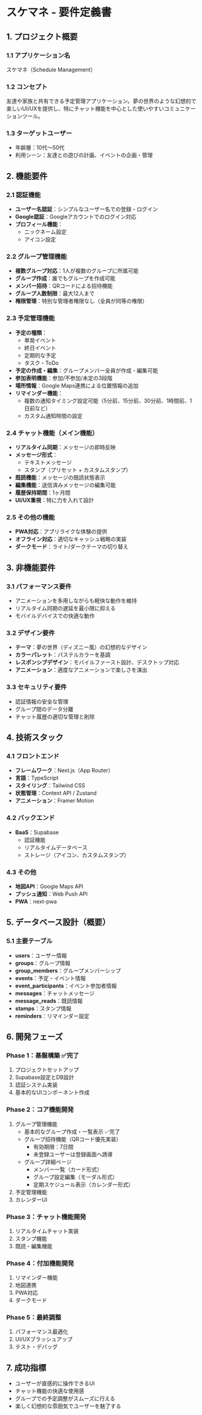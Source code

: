 # スケマネ - 要件定義書

## 1. プロジェクト概要

### 1.1 アプリケーション名
スケマネ（Schedule Management）

### 1.2 コンセプト
友達や家族と共有できる予定管理アプリケーション。夢の世界のような幻想的で楽しいUI/UXを提供し、特にチャット機能を中心とした使いやすいコミュニケーションツール。

### 1.3 ターゲットユーザー
- 年齢層：10代〜50代
- 利用シーン：友達との遊びの計画、イベントの企画・管理

## 2. 機能要件

### 2.1 認証機能
- **ユーザー名認証**：シンプルなユーザー名での登録・ログイン
- **Google認証**：Googleアカウントでのログイン対応
- **プロフィール機能**：
  - ニックネーム設定
  - アイコン設定

### 2.2 グループ管理機能
- **複数グループ対応**：1人が複数のグループに所属可能
- **グループ作成**：誰でもグループを作成可能
- **メンバー招待**：QRコードによる招待機能
- **グループ人数制限**：最大12人まで
- **権限管理**：特別な管理者権限なし（全員が同等の権限）

### 2.3 予定管理機能
- **予定の種類**：
  - 単発イベント
  - 終日イベント
  - 定期的な予定
  - タスク・ToDo
- **予定の作成・編集**：グループメンバー全員が作成・編集可能
- **参加表明機能**：参加/不参加/未定の3段階
- **場所情報**：Google Maps連携による位置情報の追加
- **リマインダー機能**：
  - 複数の通知タイミング設定可能（5分前、15分前、30分前、1時間前、1日前など）
  - カスタム通知時間の設定

### 2.4 チャット機能（メイン機能）
- **リアルタイム同期**：メッセージの即時反映
- **メッセージ形式**：
  - テキストメッセージ
  - スタンプ（プリセット + カスタムスタンプ）
- **既読機能**：メッセージの既読状態表示
- **編集機能**：送信済みメッセージの編集可能
- **履歴保持期間**：1ヶ月間
- **UI/UX重視**：特に力を入れて設計

### 2.5 その他の機能
- **PWA対応**：アプリライクな体験の提供
- **オフライン対応**：適切なキャッシュ戦略の実装
- **ダークモード**：ライト/ダークテーマの切り替え

## 3. 非機能要件

### 3.1 パフォーマンス要件
- アニメーションを多用しながらも軽快な動作を維持
- リアルタイム同期の遅延を最小限に抑える
- モバイルデバイスでの快適な動作

### 3.2 デザイン要件
- **テーマ**：夢の世界（ディズニー風）の幻想的なデザイン
- **カラーパレット**：パステルカラーを基調
- **レスポンシブデザイン**：モバイルファースト設計、デスクトップ対応
- **アニメーション**：適度なアニメーションで楽しさを演出

### 3.3 セキュリティ要件
- 認証情報の安全な管理
- グループ間のデータ分離
- チャット履歴の適切な管理と削除

## 4. 技術スタック

### 4.1 フロントエンド
- **フレームワーク**：Next.js（App Router）
- **言語**：TypeScript
- **スタイリング**：Tailwind CSS
- **状態管理**：Context API / Zustand
- **アニメーション**：Framer Motion

### 4.2 バックエンド
- **BaaS**：Supabase
  - 認証機能
  - リアルタイムデータベース
  - ストレージ（アイコン、カスタムスタンプ）

### 4.3 その他
- **地図API**：Google Maps API
- **プッシュ通知**：Web Push API
- **PWA**：next-pwa

## 5. データベース設計（概要）

### 5.1 主要テーブル
- **users**：ユーザー情報
- **groups**：グループ情報
- **group_members**：グループメンバーシップ
- **events**：予定・イベント情報
- **event_participants**：イベント参加者情報
- **messages**：チャットメッセージ
- **message_reads**：既読情報
- **stamps**：スタンプ情報
- **reminders**：リマインダー設定

## 6. 開発フェーズ

### Phase 1：基盤構築 ✅完了
1. プロジェクトセットアップ
2. Supabase設定とDB設計
3. 認証システム実装
4. 基本的なUIコンポーネント作成

### Phase 2：コア機能開発
1. グループ管理機能
   - 基本的なグループ作成・一覧表示 ✅完了
   - グループ招待機能（QRコード優先実装）
     - 有効期限：7日間
     - 未登録ユーザーは登録画面へ誘導
   - グループ詳細ページ
     - メンバー一覧（カード形式）
     - グループ設定編集（モーダル形式）
     - 定期スケジュール表示（カレンダー形式）
2. 予定管理機能
3. カレンダーUI

### Phase 3：チャット機能開発
1. リアルタイムチャット実装
2. スタンプ機能
3. 既読・編集機能

### Phase 4：付加機能開発
1. リマインダー機能
2. 地図連携
3. PWA対応
4. ダークモード

### Phase 5：最終調整
1. パフォーマンス最適化
2. UI/UXブラッシュアップ
3. テスト・デバッグ

## 7. 成功指標
- ユーザーが直感的に操作できるUI
- チャット機能の快適な使用感
- グループでの予定調整がスムーズに行える
- 楽しく幻想的な雰囲気でユーザーを魅了する